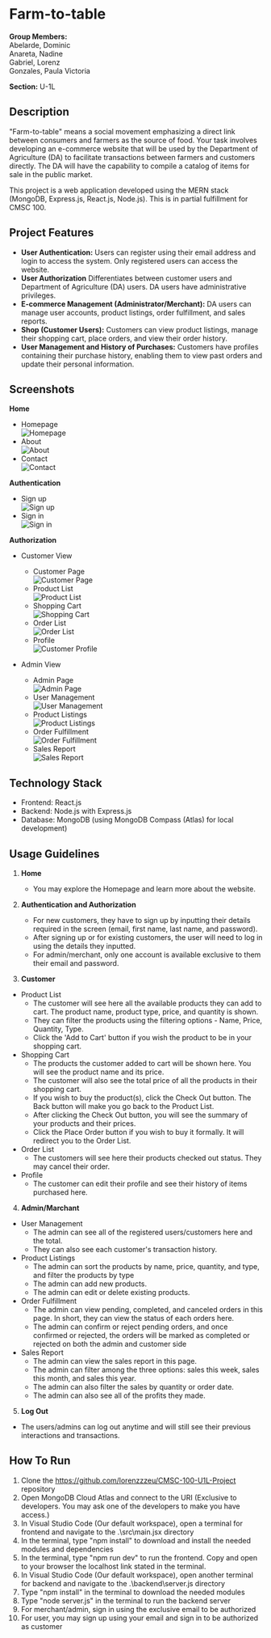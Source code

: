 # Farm-to-table
**Group Members:** <br/>
Abelarde, Dominic <br/>
Anareta, Nadine <br/>
Gabriel, Lorenz <br/>
Gonzales, Paula Victoria <br/>

**Section:**
U-1L

## Description
"Farm-to-table" means a social movement emphasizing a direct link between consumers and farmers as the source of food. Your task involves developing an e-commerce website that will be used by the Department of Agriculture (DA) to facilitate transactions between farmers and customers directly. The DA will have the capability to compile a catalog of items for sale in the public market.

This project is a web application developed using the MERN stack (MongoDB, Express.js, React.js, Node.js). This is in partial fulfillment for CMSC 100.

## Project Features

- **User Authentication:** Users can register using their email address and login to access the system. Only registered users can access the website.
- **User Authorization** Differentiates between customer users and Department of Agriculture (DA) users. DA users have administrative privileges.
- **E-commerce Management (Administrator/Merchant):** DA users can manage user accounts, product listings, order fulfillment, and sales reports.
- **Shop (Customer Users):** Customers can view product listings, manage their shopping cart, place orders, and view their order history.
- **User Management and History of Purchases:** Customers have profiles containing their purchase history, enabling them to view past orders and update their personal information.


## Screenshots

**Home**
  - Homepage <br/>
   ![Homepage](src/img/README/Homepage.png) <br/>
  - About <br/>
   ![About](src/img/README/About.png) <br/>
  - Contact <br/>
   ![Contact](src/img/README/Contact.png) <br/>

**Authentication**
  - Sign up <br/>
    ![Sign up](src/img/README/Register.png) <br/>
  - Sign in <br/>
    ![Sign in](src/img/README/Login.png) <br/>

**Authorization**
  - Customer View
    - Customer Page <br/>
      ![Customer Page](src/img/README/CustomerPage.png) <br/>
    - Product List <br/>
      ![Product List](src/img/README/CustomerProductList.png) <br/>
    - Shopping Cart <br/>
      ![Shopping Cart](src/img/README/ShoppingCart.png) <br/>
    - Order List <br/>
      ![Order List](src/img/README/OrderList.png) <br/>
    - Profile <br/>
      ![Customer Profile](src/img/README/CustomerProfile.png) <br/>

  - Admin View
    - Admin Page <br/>
      ![Admin Page](src/img/README/AdminPage.png) <br/>
    - User Management <br/>
      ![User Management](src/img/README/UserManagementFinal.png) <br/>
    - Product Listings <br/>
      ![Product Listings](src/img/README/ProductListings.png) <br/>
    - Order Fulfillment <br/>
      ![Order Fulfillment](src/img/README/OrderFulfillment.png) <br/>
    - Sales Report <br/>
      ![Sales Report](src/img/README/SalesReport.png) <br/>

## Technology Stack

- Frontend: React.js
- Backend: Node.js with Express.js
- Database: MongoDB (using MongoDB Compass (Atlas) for local development)

## Usage Guidelines
1. **Home**
   - You may explore the Homepage and learn more about the website.

2. **Authentication and Authorization**
   - For new customers, they have to sign up by inputting their details required in the screen (email, first name, last name, and password).
   - After signing up or for existing customers, the user will need to log in using the details they inputted.
   - For admin/merchant, only one account is available exclusive to them their email and password.

3. **Customer**
  - Product List
    - The customer will see here all the available products they can add to cart. The product name, product type, price, and quantity is shown.
    - They can filter the products using the filtering options - Name, Price, Quantity, Type.
    - Click the 'Add to Cart' button if you wish the product to be in your shopping cart.
  - Shopping Cart
    - The products the customer added to cart will be shown here. You will see the product name and its price.
    - The customer will also see the total price of all the products in their shopping cart.
    - If you wish to buy the product(s), click the Check Out button. The Back button will make you go back to the Product List.
    - After clicking the Check Out button, you will see the summary of your products and their prices.
    - Click the Place Order button if you wish to buy it formally. It will redirect you to the Order List.
  - Order List
    - The customers will see here their products checked out status. They may cancel their order.
  - Profile
    - The customer can edit their profile and see their history of items purchased here.

4. **Admin/Marchant**
  - User Management
    - The admin can see all of the registered users/customers here and the total.
    - They can also see each customer's transaction history.
  - Product Listings
    - The admin can sort the products by name, price, quantity, and type, and filter the products by type
    - The admin can add new products.
    - The admin can edit or delete existing products.
  - Order Fulfillment
    - The admin can view pending, completed, and canceled orders in this page. In short, they can view the status of each orders here. 
    - The admin can confirm  or reject pending orders, and once confirmed or rejected, the orders will be marked as completed or rejected on both the admin and customer side
  - Sales Report
    - The admin can view the sales report in this page.
    - The admin can filter among the three options: sales this week, sales this month, and sales this year.
    - The admin can also filter the sales by quantity or order date.
    - The admin can also see all of the profits they made.

5. **Log Out**
  - The users/admins can log out anytime and will still see their previous interactions and transactions.

## How To Run

1. Clone the https://github.com/lorenzzzeu/CMSC-100-U1L-Project repository
2. Open MongoDB Cloud Atlas and connect to the URI (Exclusive to developers. You may ask one of the developers to make you have access.)
3. In Visual Studio Code (Our default workspace), open a terminal for frontend and navigate to the .\src\main.jsx directory
4. In the terminal, type "npm install" to download and install the needed modules and dependencies
5. In the terminal, type "npm run dev" to run the frontend. Copy and open to your browser the localhost link stated in the terminal.
6. In Visual Studio Code (Our default workspace), open another terminal for backend and navigate to the .\backend\server.js directory
7. Type "npm install" in the terminal to download the needed modules
8. Type "node server.js" in the terminal to run the backend server
9. For merchant/admin, sign in using the exclusive email to be authorized
10. For user, you may sign up using your email and sign in to be authorized as customer